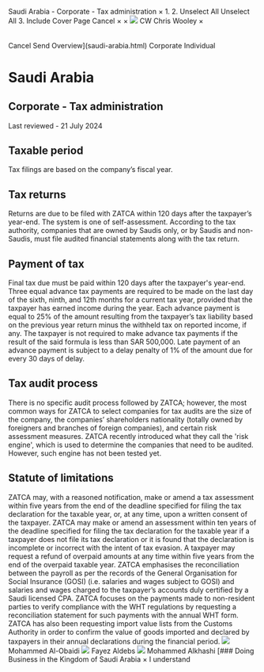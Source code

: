 Saudi Arabia - Corporate - Tax administration
×
1.
2.
Unselect All
Unselect All
3.
Include Cover Page
Cancel
×
×
![](-/media/world-wide-tax-summaries/attachments/global---chris-wooley.ashx%3Frev=ac5e5f3223b34096b1afc2a6009c7320&revision=ac5e5f32-23b3-4096-b1af-c2a6009c7320&hash=859B7ADC84DC2CBEC9760E9E6EE7DE6D0A8BFCDF)
CW
Chris Wooley
×
######
Cancel
Send
Overview](saudi-arabia.html)
Corporate
Individual
# Saudi Arabia
## Corporate - Tax administration
Last reviewed - 21 July 2024
## Taxable period
Tax filings are based on the company’s fiscal year.
## Tax returns
Returns are due to be filed with ZATCA within 120 days after the taxpayer’s year-end. The system is one of self-assessment.
According to the tax authority, companies that are owned by Saudis only, or by Saudis and non-Saudis, must file audited financial statements along with the tax return.
## Payment of tax
Final tax due must be paid within 120 days after the taxpayer's year-end.
Three equal advance tax payments are required to be made on the last day of the sixth, ninth, and 12th months for a current tax year, provided that the taxpayer has earned income during the year. Each advance payment is equal to 25% of the amount resulting from the taxpayer’s tax liability based on the previous year return minus the withheld tax on reported income, if any. The taxpayer is not required to make advance tax payments if the result of the said formula is less than SAR 500,000. Late payment of an advance payment is subject to a delay penalty of 1% of the amount due for every 30 days of delay.
## Tax audit process
There is no specific audit process followed by ZATCA; however, the most common ways for ZATCA to select companies for tax audits are the size of the company, the companies’ shareholders nationality (totally owned by foreigners and branches of foreign companies), and certain risk assessment measures.
ZATCA recently introduced what they call the 'risk engine', which is used to determine the companies that need to be audited. However, such engine has not been tested yet.
## Statute of limitations
ZATCA may, with a reasoned notification, make or amend a tax assessment within five years from the end of the deadline specified for filing the tax declaration for the taxable year, or, at any time, upon a written consent of the taxpayer.
ZATCA may make or amend an assessment within ten years of the deadline specified for filing the tax declaration for the taxable year if a taxpayer does not file its tax declaration or it is found that the declaration is incomplete or incorrect with the intent of tax evasion.
A taxpayer may request a refund of overpaid amounts at any time within five years from the end of the overpaid taxable year.
ZATCA emphasises the reconciliation between the payroll as per the records of the General Organisation for Social Insurance (GOSI) (i.e. salaries and wages subject to GOSI) and salaries and wages charged to the taxpayer’s accounts duly certified by a Saudi licensed CPA.
ZATCA focuses on the payments made to non-resident parties to verify compliance with the WHT regulations by requesting a reconciliation statement for such payments with the annual WHT form.
ZATCA has also been requesting import value lists from the Customs Authority in order to confirm the value of goods imported and declared by taxpayers in their annual declarations during the financial period.
![](-/media/world-wide-tax-summaries/attachments/saudi-_arabia---mohammed_al_obaidi.ashx%3Frev=253d28e9302f4c2f88ae4d79c0165d94&revision=253d28e9-302f-4c2f-88ae-4d79c0165d94&hash=9DCF61D7E180D2FAF104FC7284F888DB6F4800A2)
Mohammed Al-Obaidi
![](-/media/world-wide-tax-summaries/attachments/saudiarabia---fayezaldebs.ashx%3Frev=274384aab0ec49968a7cf8e0c9533de2&revision=274384aa-b0ec-4996-8a7c-f8e0c9533de2&hash=7DB119184F0AE39BF1C8889275F76AB25A5199A0)
Fayez Aldebs
![](-/media/world-wide-tax-summaries/saudiarabiamohammed-alkhashimo-alkhashi--personal-photojpg20220618065042022.ashx%3Frev=278cdd0d8fc14279bd6ba299b3b117d7&revision=278cdd0d-8fc1-4279-bd6b-a299b3b117d7&hash=C7E6BE52B5E159F86CDEDB0BFF112C562353B9D9)
Mohammed Alkhashi
[### Doing Business in the Kingdom of Saudi Arabia
×
I understand